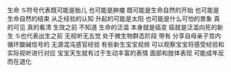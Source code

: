 生命
♋︎符号代表既可能是胎儿 也可能是肿瘤
既可能是生命自然的开始 也可能是生命自然的结束
从乏经验的认知 升起的可能是太阳 也可能是什么可怕的景象
真的可见 真的看清 生效之前 不知道
生命的泛滥 本身就是癌变 癌就是泛滥向死的新生
♋︎也代表出生之前 无视听无五觉 处于微生物群态阶段
带有 分享自母亲子宫内循环酸碱信号的 无源混沌感官经验
有些新生宝宝视频 可以观察宝宝将感受经验和实际视听进行对应
宝宝天生就有过于生动丰富的表情 面部和肢体表现
可能成年反而在退化

